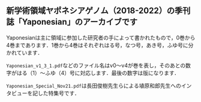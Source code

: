 ## 新学術領域ヤポネシアゲノム（2018-2022）の季刊誌「Yaponesian」のアーカイブです
Yaponesianは主に領域に参加した研究者の手によって書かれたもので，0巻から4巻まであります．1巻から4巻はそれぞれはる号，なつ号，あき号，ふゆ号に分かれています．

`Yaponesian_v1_3_1.pdf`などのファイル名はv0～v4が巻を表し，そのあとの数字がはる（1）～ふゆ（4）号に対応します．最後の数字は版になります．

`Yaponesian_Special_Nov21.pdf`は長田俊樹先生らによる埴原和郎先生へのインタビューを記した特集号です．
